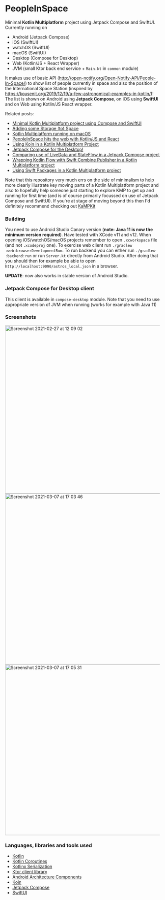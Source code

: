 # PeopleInSpace

Minimal **Kotlin Multiplatform** project using Jetpack Compose and SwiftUI.  Currently running on
* Android (Jetpack Compose)
* iOS (SwiftUI)
* watchOS (SwiftUI)
* macOS (SwiftUI)
* Desktop (Compose for Desktop)
* Web (Kotlin/JS + React Wrapper)
* JVM (small Ktor back end service + `Main.kt` in `common` module)

It makes use of basic API (http://open-notify.org/Open-Notify-API/People-In-Space/) to show list of people currently in
space and also the position of the International Space Station (inspired by https://kousenit.org/2019/12/19/a-few-astronomical-examples-in-kotlin/)!  The list is shown on Android
using **Jetpack Compose**, on iOS using **SwiftUI** and on Web using Kotlin/JS React wrapper.

Related posts:
* [Minimal Kotlin Multiplatform project using Compose and SwiftUI](https://johnoreilly.dev/posts/minimal-kotlin-platform-compose-swiftui/)
* [Adding some Storage (to) Space](https://johnoreilly.dev/posts/adding-sqldelight-to-peopleinspace/)
* [Kotlin Multiplatform running on macOS](https://johnoreilly.dev/posts/kotlinmultiplatform-macos/)
* [PeopleInSpace hits the web with Kotlin/JS and React](https://johnoreilly.dev/posts/peopleinspace-kotlinjs/)
* [Using Koin in a Kotlin Multiplatform Project](https://johnoreilly.dev/posts/kotlinmultiplatform-koin/)
* [Jetpack Compose for the Desktop!](https://johnoreilly.dev/posts/jetpack-compose-desktop/)
* [Comparing use of LiveData and StateFlow in a Jetpack Compose project](https://johnoreilly.dev/posts/jetpack-compose-stateflow-livedata/)
* [Wrapping Kotlin Flow with Swift Combine Publisher in a Kotlin Multiplatform project](https://johnoreilly.dev/posts/kotlinmultiplatform-swift-combine_publisher-flow/)
* [Using Swift Packages in a Kotlin Multiplatform project](https://johnoreilly.dev/posts/kotlinmultiplatform-swift-package/)


Note that this repository very much errs on the side of minimalism to help more clearly illustrate key moving parts of a Kotlin
Multiplatform project and also to hopefully help someone just starting to explore KMP to get up and running for first time (and is of course
primarily focussed on use of Jetpack Compose and SwiftUI).  If you're at stage of moving
beyond this then I'd definitely recommend checking out [KaMPKit](https://github.com/touchlab/KaMPKit)


### Building
You need to use Android Studio Canary version (**note: Java 11 is now the minimum version required**). Have tested with XCode v11 and v12.  When opening
iOS/watchOS/macOS projects remember to open `.xcworkspace` file (and not `.xcodeproj` one). To exercise web client run `./gradlew :web:browserDevelopmentRun`.
To run backend you can either run `./gradlew :backend:run` or run `Server.kt` directly from Android Studio.
After doing that you should then for example be able to open `http://localhost:9090/astros_local.json` in a browser.

**UPDATE**: now also works in stable version of Android Studio.

### Jetpack Compose for Desktop client

This client is available in `compose-desktop` module.  Note that you need to use appropriate version of JVM when running (works for example with Java 11)


### Screenshots
<img width="546" alt="Screenshot 2021-02-27 at 12 09 02" src="https://user-images.githubusercontent.com/6302/109386736-ac1f0700-78f4-11eb-812e-4bf971a8c2a7.png">

<img width="555" alt="Screenshot 2021-03-07 at 17 03 46" src="https://user-images.githubusercontent.com/6302/110248059-2ab81c00-7f67-11eb-9b3a-2b04d1be43ef.png">

<img width="555" alt="Screenshot 2021-03-07 at 17 05 31" src="https://user-images.githubusercontent.com/6302/110248116-69e66d00-7f67-11eb-8942-ab18fb8e48ff.png">


### Languages, libraries and tools used

* [Kotlin](https://kotlinlang.org/)
* [Kotlin Coroutines](https://kotlinlang.org/docs/reference/coroutines-overview.html)
* [Kotlinx Serialization](https://github.com/Kotlin/kotlinx.serialization)
* [Ktor client library](https://github.com/ktorio/ktor)
* [Android Architecture Components](https://developer.android.com/topic/libraries/architecture/index.html)
* [Koin](https://github.com/InsertKoinIO/koin)
* [Jetpack Compose](https://developer.android.com/jetpack/compose)
* [SwiftUI](https://developer.apple.com/documentation/swiftui)
